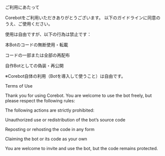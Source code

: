 ご利用にあたって

Corebotをご利用いただきありがとうございます。
以下のガイドラインに同意のうえ、ご使用ください。

使用は自由ですが、以下の行為は禁止です：

本Botのコードの無断使用・転載

コードの一部または全部の再配布

自作Botとしての偽装・再公開


※Corebot自体の利用（Botを導入して使うこと）は自由です。

Terms of Use

Thank you for using Corebot.
You are welcome to use the bot freely, but please respect the following rules:

The following actions are strictly prohibited:

Unauthorized use or redistribution of the bot’s source code

Reposting or rehosting the code in any form

Claiming the bot or its code as your own


You are welcome to invite and use the bot, but the code remains protected.
